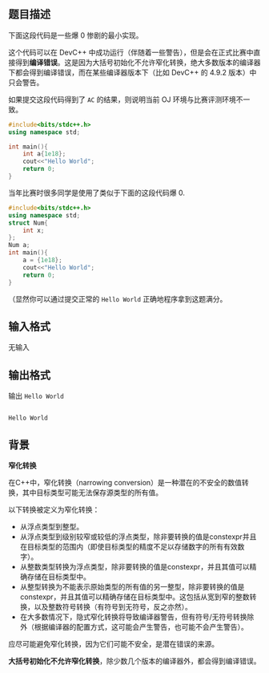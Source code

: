 ## 题目描述

下面这段代码是一些爆 $0$ 惨剧的最小实现。

这个代码可以在 DevC++ 中成功运行（伴随着一些警告），但是会在正式比赛中直接得到**编译错误**。这是因为大括号初始化不允许窄化转换，绝大多数版本的编译器下都会得到编译错误，而在某些编译器版本下（比如 DevC++ 的 4.9.2 版本）中只会警告。

如果提交这段代码得到了 `AC` 的结果，则说明当前 OJ 环境与比赛评测环境不一致。

```cpp
#include<bits/stdc++.h>
using namespace std;

int main(){
	int a{1e18};
	cout<<"Hello World";
	return 0;
}
```

当年比赛时很多同学是使用了类似于下面的这段代码爆 $0$.

```cpp
#include<bits/stdc++.h>
using namespace std;
struct Num{
	int x;
}; 
Num a;
int main(){
	a = {1e18};
	cout<<"Hello World";
	return 0;
}

```

（显然你可以通过提交正常的 `Hello World` 正确地程序拿到这题满分。

## 输入格式

无输入

## 输出格式

输出 `Hello World`

```input1
```

```output1
Hello World
```

## 背景

**窄化转换**

在C++中，窄化转换（narrowing conversion）是一种潜在的不安全的数值转换，其中目标类型可能无法保存源类型的所有值。

以下转换被定义为窄化转换：

- 从浮点类型到整型。
- 从浮点类型到级别较窄或较低的浮点类型，除非要转换的值是constexpr并且在目标类型的范围内（即使目标类型的精度不足以存储数字的所有有效数字）。
- 从整数类型转换为浮点类型，除非要转换的值是constexpr，并且其值可以精确存储在目标类型中。
- 从整型转换为不能表示原始类型的所有值的另一整型，除非要转换的值是constexpr，并且其值可以精确存储在目标类型中。这包括从宽到窄的整数转换，以及整数符号转换（有符号到无符号，反之亦然）。
- 在大多数情况下，隐式窄化转换将导致编译器警告，但有符号/无符号转换除外（根据编译器的配置方式，这可能会产生警告，也可能不会产生警告）。

应尽可能避免窄化转换，因为它们可能不安全，是潜在错误的来源。

**大括号初始化不允许窄化转换**，除少数几个版本的编译器外，都会得到编译错误。